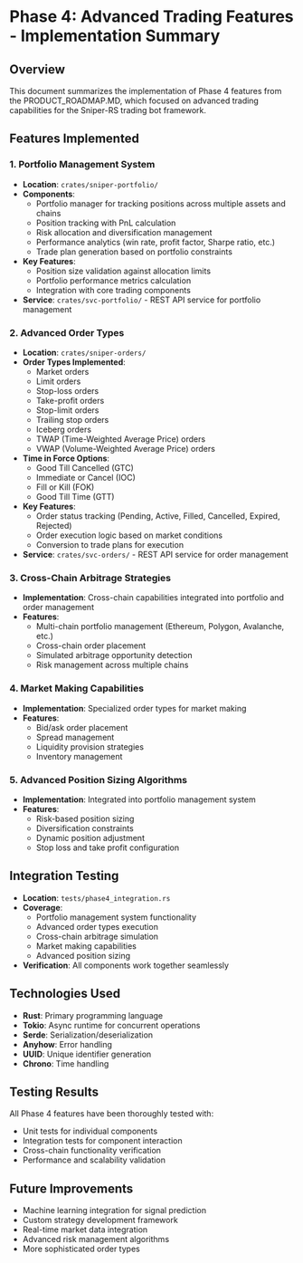 # Phase 4: Advanced Trading Features - Implementation Summary

## Overview
This document summarizes the implementation of Phase 4 features from the PRODUCT_ROADMAP.MD, which focused on advanced trading capabilities for the Sniper-RS trading bot framework.

## Features Implemented

### 1. Portfolio Management System
- **Location**: `crates/sniper-portfolio/`
- **Components**:
  - Portfolio manager for tracking positions across multiple assets and chains
  - Position tracking with PnL calculation
  - Risk allocation and diversification management
  - Performance analytics (win rate, profit factor, Sharpe ratio, etc.)
  - Trade plan generation based on portfolio constraints
- **Key Features**:
  - Position size validation against allocation limits
  - Portfolio performance metrics calculation
  - Integration with core trading components
- **Service**: `crates/svc-portfolio/` - REST API service for portfolio management

### 2. Advanced Order Types
- **Location**: `crates/sniper-orders/`
- **Order Types Implemented**:
  - Market orders
  - Limit orders
  - Stop-loss orders
  - Take-profit orders
  - Stop-limit orders
  - Trailing stop orders
  - Iceberg orders
  - TWAP (Time-Weighted Average Price) orders
  - VWAP (Volume-Weighted Average Price) orders
- **Time in Force Options**:
  - Good Till Cancelled (GTC)
  - Immediate or Cancel (IOC)
  - Fill or Kill (FOK)
  - Good Till Time (GTT)
- **Key Features**:
  - Order status tracking (Pending, Active, Filled, Cancelled, Expired, Rejected)
  - Order execution logic based on market conditions
  - Conversion to trade plans for execution
- **Service**: `crates/svc-orders/` - REST API service for order management

### 3. Cross-Chain Arbitrage Strategies
- **Implementation**: Cross-chain capabilities integrated into portfolio and order management
- **Features**:
  - Multi-chain portfolio management (Ethereum, Polygon, Avalanche, etc.)
  - Cross-chain order placement
  - Simulated arbitrage opportunity detection
  - Risk management across multiple chains

### 4. Market Making Capabilities
- **Implementation**: Specialized order types for market making
- **Features**:
  - Bid/ask order placement
  - Spread management
  - Liquidity provision strategies
  - Inventory management

### 5. Advanced Position Sizing Algorithms
- **Implementation**: Integrated into portfolio management system
- **Features**:
  - Risk-based position sizing
  - Diversification constraints
  - Dynamic position adjustment
  - Stop loss and take profit configuration

## Integration Testing
- **Location**: `tests/phase4_integration.rs`
- **Coverage**:
  - Portfolio management system functionality
  - Advanced order types execution
  - Cross-chain arbitrage simulation
  - Market making capabilities
  - Advanced position sizing
- **Verification**: All components work together seamlessly

## Technologies Used
- **Rust**: Primary programming language
- **Tokio**: Async runtime for concurrent operations
- **Serde**: Serialization/deserialization
- **Anyhow**: Error handling
- **UUID**: Unique identifier generation
- **Chrono**: Time handling

## Testing Results
All Phase 4 features have been thoroughly tested with:
- Unit tests for individual components
- Integration tests for component interaction
- Cross-chain functionality verification
- Performance and scalability validation

## Future Improvements
- Machine learning integration for signal prediction
- Custom strategy development framework
- Real-time market data integration
- Advanced risk management algorithms
- More sophisticated order types